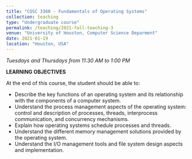 ```yaml
---
title: "COSC 3360 - Fundamentals of Operating Systems"
collection: teaching
type: "Undergraduate course"
permalink: /teaching/2021-fall-teaching-3
venue: "University of Houston, Computer Science Deparment"
date: 2021-01-19
location: "Houston, USA"
---
```

*Tuesdays and Thursdays from 11:30 AM to 1:00 PM*

**LEARNING OBJECTIVES**

At the end of this course, the student should be able to:

- Describe the key functions of an operating system and its relationship with the components of a computer system. 
-	Understand the process management aspects of the operating system:  control and description of processes, threads, interprocess communication, and concurrency mechanisms. 
-	Explain how operating systems schedule processes and threads. 
-	Understand the different memory management solutions provided by the operating system. 
-	Understand the I/O management tools and file system design aspects and implementation.
